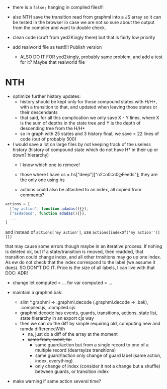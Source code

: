 - there is a `false;` hanging in compiled files!!!
- also NTH save the transition read from graphml into a JS array so it can be tested in the browser in case we are not so sure about the output from the compiler and want to double check.

- clean code (cruft from yed2Kingly there) but that is fairly low priority
- add realworld file as test!!!! Publish version
  - ALSO DO IT FOR yed2kingly, probably same problem, and add a test for it? Maybe that realworld file 

# NTH
- optimize further history updates: 
  - history should be kept only for those compound states with H/H*, with a transition to that, and updated when leaving those states or their descendants
  - that said, for all this complication we only save X - Y lines, where X is the sum of depths in the state tree and Y is the depth of descending tree from the H/H*
  - so in graph with 25 states and 3 history final, we save < 22 lines of code (out of probably 500)
- I would save a lot on large files by not keeping track of the useless history (history of compound state which do not have H* in their up or down? hierarchy)
  - I know which one to remove!
  - those where I have cs = hs["deep"]["n2::n0::n0ღFeeds"]; they are the only one using hs

  - actions could also be attached to an index, all copied from comments?
```js
actions = [
  ["my action", function adadas(){}],
  ["asdadasd", function adadas(){}],
  ...
]
```

and instead of `actions['my action']`, use `actions[indexOf('my action'')][1]`

that may cause some errors though maybe in an iterative process. If nohing is deleted ok, but if a state/transition is rmoved, then readded, that transition could change index, and all other trnsitions may go up one index. As ew do not check that the index correspond to the label (we assume it does). SO DON"T DO IT. Price is the size of all labels, I can live with that
DOC: ADR!
  
- change let computed = ... for var computed = ...
- maintain a graphml.bak:
  - slim *.graphml -> .graphml.decode (.graphml.decode -> .bak), .compiled.js, .compiled.cjs
  - graphml.decode has events, guards, transitions, actions, state list, state hierarchy in an export cjs way
  - then we can do the diff by simple requiring old, computing new and ramda differenceWith
    - na, just do a diff of the array at the moment
    - ~~same from, event, to:~~ 
      - same guard/action but from a single record to one of a multiple record (dearrayize transitions)
      - same guard/!action only change of guard label (same action, index, everything)
      - only change of index (consider it not a change but a shuffle) between guards, or transition index

- make warning if same action several time?
